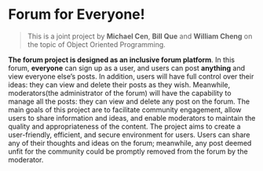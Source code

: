 # Forum for Everyone!

>This is a joint project by **Michael Cen**, **Bill Que** and **William Cheng** on the topic of Object Oriented Programming.

**The forum project is designed as an inclusive forum platform**. In this forum, **everyone** can sign up as a user, and users can post **anything** and view everyone else’s posts. In addition, users will have full control over their ideas: they can view and delete their posts as they wish. Meanwhile, moderators(the administrator of the forum) will have the capability to manage all the posts: they can view and delete any post on the forum. The main goals of this project are to facilitate community engagement, allow users to share information and ideas, and enable moderators to maintain the quality and appropriateness of the content. The project aims to create a user-friendly, efficient, and secure environment for users. Users can share any of their thoughts and ideas on the forum; meanwhile, any post deemed unfit for the community could be promptly removed from the forum by the moderator.


